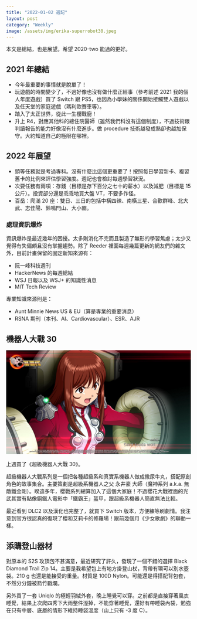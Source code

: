 ```yaml
---
title: "2022-01-02 週記"
layout: post
category: "Weekly"
image: /assets/img/erika-superrobot30.jpeg
---
```


本文是總結，也是展望。希望 2020-two 能過的更好。

## 2021 年總結

- 今年最重要的事情就是脫單了！
- 玩遊戲的時間變少了，不過好像也沒有做什麼正經事（參考前述 2021 我的個人年度遊戲）買了 Switch 跟 PS5，也因為小學妹的關係開始接觸雙人遊戲以及任天堂的家庭遊戲（瑪利歐賽車等）。
- 踏入了太正世界，從此一生櫻戰廚！
- 升上 R4，對應其他科的總住院醫師（雖然我們科沒有這個制度），不過技術跟判讀報告的能力好像沒有什麼進步。做 procedure 技術越發成熟卻也越加保守。大約知道自己的極限在哪裡。

## 2022 年展望

- 頭等任務就是考過專科。沒有什麼比這個更重要了！按照每日學習新卡、複習舊卡的比例來評估學習強度。週記也會檢討每週學習狀況。
- 次要任務有兩項：存錢（目標是存下百分之七十的薪水）以及減肥（目標是 15 公斤）。投資部分還是乖乖地買大盤 VT，不要多作怪。
- 百岳：爬滿 20 座：雙日、三日的包括中橫四辣、南橫三星、合歡群峰、北大武、志佳陽、鈴鳴閂山、大小霸。

### 處理資訊爆炸

資訊爆炸是最近幾年的困擾。太多則消化不完而且製造了無形的學習焦慮；太少又覺得有失偏頗且沒有掌握趨勢。除了 Reeder 裡面每週幾篇更新的網友們的雜文外，目前計畫保留的固定新知來源有：

- 阮一峰科技週刊
- HackerNews 的每週總結
- WSJ 日報以及 WSJ+ 的知識性消息
- MIT Tech Review

專業知識來源則是：

- Aunt Minnie News US & EU（算是專業的重要消息）
- RSNA 期刊（本刊、AI、Cardiovascular）、ESR、AJR

## 機器人大戰 30

![Erika](/assets/img/erika-superrobot30.jpeg)

上週買了《超級機器人大戰 30》。

超級機器人大戰系列是一個把各種超級系和真實系機器人做成撒尿牛丸，搭配原創角色的故事集合。主要策劃是超級系機器人之父 永井豪 大師（魔神系列 a.k.a. 無敵鐵金剛）。睽違多年，櫻戰系列總算加入了這個大家庭！不過櫻花大戰裡面的光武其實有點像鋼鐵人電影中「鐵霸王」盔甲，跟超級系機器人簡直無法比較。

最近看到 DLC2 以及漢化也完整了，就買下 Switch 版本，方便練等刷劇情。我注意到官方很認真的復現了櫻和艾莉卡的修羅場！跟前幾個月《少女歌劇》的聯動一樣。

## 添購登山器材

對原本的 S2S 攻頂包不甚滿意，最近研究了許久，發現了一個不錯的選擇 Black Diamond Trail Zip 14。主要是我希望包上有地方掛登山杖，背帶有環可以別水壺袋。210 g 也還是能接受的重量。材質是 100D Nylon。可能還是得搭配背包套，不然分分鐘被箭竹戳爛。

另外買了一套 Uniqlo 的極輕羽絨外套，晚上睡覺可以穿。之前都是直接穿著風衣睡覺，結果上次爬四秀下大雨整件溼掉，不能穿著睡覺，還好有帶睡袋內袋，勉強在只有中層、底層的情形下維持睡袋溫度（山上只有 -3 度 C）。
